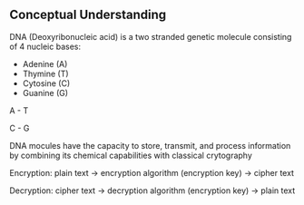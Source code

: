 ## Conceptual Understanding

DNA (Deoxyribonucleic acid) is a two stranded genetic molecule consisting of 4 nucleic bases:
- Adenine (A)
- Thymine (T)
- Cytosine (C)
- Guanine (G)

A - T

C - G

DNA mocules have the capacity to store, transmit, and process information by combining its chemical capabilities with classical crytography

Encryption:
plain text -> encryption algorithm (encryption key) -> cipher text

Decryption:
cipher text -> decryption algorithm (encryption key) -> plain text
